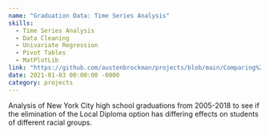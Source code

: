 ```yaml
---
name: "Graduation Data: Time Series Analysis"
skills: 
  - Time Series Analysis
  - Data Cleaning
  - Univariate Regression
  - Pivot Tables
  - MatPlotLib
link: "https://github.com/austenbrockman/projects/blob/main/Comparing%20Datasets%20-%20Analyzing%20Graduation%20Data%20of%20New%20York%20City%20Public%20Schools.ipynb"
date: 2021-01-03 00:00:00 -0000
category: projects
---
```


Analysis of New York City high school graduations from 2005-2018 to see if the elimination of the Local Diploma option has differing effects on students of different racial groups. 